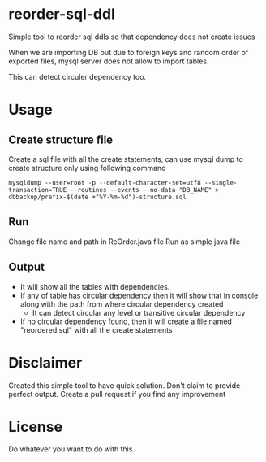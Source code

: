 # reorder-sql-ddl
Simple tool to reorder sql ddls so that dependency does not create issues

When we are importing DB but due to foreign keys and random order of exported files, mysql server does not allow to import tables.

This can detect circuler dependency too.

# Usage

## Create structure file
Create a sql file with all the create statements, can use mysql dump to create structure only using following command
```
mysqldump --user=root -p --default-character-set=utf8 --single-transaction=TRUE --routines --events --no-data "DB_NAME" > dbbackup/prefix-$(date +"%Y-%m-%d")-structure.sql
```
## Run
Change file name and path in ReOrder.java file
Run as simple java file

## Output
* It will show all the tables with dependencies.
* If any of table has circular dependency then it will show that in console along with the path from where circular dependency created
	* It can detect circular any level or transitive circular dependency
* If no circular dependency found, then it will create a file named "reordered.sql" with all the create statements

# Disclaimer
Created this simple tool to have quick solution. Don't claim to provide perfect output. 
Create a pull request if you find any improvement

# License
Do whatever you want to do with this.
 